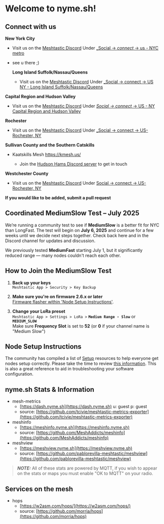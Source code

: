 # Welcome to nyme.sh!

## Connect with us
**New York City** 

- Visit us on the [Meshtastic Discord](https://discord.com/invite/ktMAKGBnBs)
Under [_Social -> _connect_ -> us - NYC metro](https://discord.com/channels/867578229534359593/1202833898376138752)
- see u there ;)

  **Long Island Suffolk/Nassau/Queens**
  
  - Visit us on the [Meshtastic Discord](https://discord.com/invite/ktMAKGBnBs)
Under [_Social -> connect -> US NY - Long Island Suffolk/Nassau/Queens ](https://discord.com/channels/867578229534359593/1292647069256913031)

**Capital Region and Hudson Valley**

- Visit us on the [Meshtastic Discord](https://discord.com/invite/ktMAKGBnBs)
Under [_Social -> connect_ -> US - NY Capital Region and Hudson Valley](https://discord.com/channels/867578229534359593/1282698033657811105)

**Rochester**

- Visit us on the [Meshtastic Discord](https://discord.com/invite/ktMAKGBnBs)
Under [_Social -> connect -> US-Rochester, NY](https://discord.com/channels/867578229534359593/1292647069256913031)

**Sullivan County and the Southern Catskills**

- Kaatskills Mesh https://kmesh.us/

  - Join the [Hudson Hams Discord server](https://discord.gg/2J6BuhR) to get in  touch
  
**Westchester County**

- Visit us on the [Meshtastic Discord](https://discord.com/invite/ktMAKGBnBs)
Under [Social -> connect -> US-Rochester, NY](https://discord.com/channels/867578229534359593/1383046714763509910)

**If you would like to be added, submit a pull request**

## Coordinated MediumSlow Test – July 2025

We’re running a community test to see if **MediumSlow** is a better fit for NYC than LongFast. The test will begin on **July 6, 2025** and continue for a few weeks until we decide next steps together. Check back here and in the Discord channel for updates and discussion.

We previously tested **MediumFast** starting July 1, but it significantly reduced range — many nodes couldn't reach each other.

## How to Join the MediumSlow Test

1. **Back up your keys**  
   `Meshtastic App > Security > Key Backup`

2. **Make sure you're on firmware 2.6.x or later**  
   [Firmware flasher within 'Node Setup Instructions'](https://nyme.sh/setup.html).

3. **Change your LoRa preset**  
   `Meshtastic App > Settings > LoRa >` **`Medium Range - Slow`** or **`MEDIUM_SLOW`**  
   Make sure **Frequency Slot** is set to **52** (or **0** if your channel name is "Medium Slow")

## Node Setup Instructions
The community has compiled a list of [Setup](https://nyme.sh/setup.html) resources to help everyone get nodes setup correctly.  Please take the time to review [this information](https://nyme.sh/setup.html).  This is also a great reference to aid in troubleshooting your software configuration.

## nyme.sh Stats & Information
  - mesh-metrics
    - [https://dash.nyme.sh](https://dash.nyme.sh) u: guest p: guest
    - source: [https://github.com/tcivie/meshtastic-metrics-exporter](https://github.com/tcivie/meshtastic-metrics-exporter)
  - meshinfo
    - [https://meshinfo.nyme.sh](https://meshinfo.nyme.sh)
    - source: [https://github.com/MeshAddicts/meshinfo](https://github.com/MeshAddicts/meshinfo)
- meshview
    - [https://meshview.nyme.sh](https://meshview.nyme.sh)
    - source: [https://github.com/pablorevilla-meshtastic/meshview](https://github.com/pablorevilla-meshtastic/meshview)
> **_NOTE:_**  All of these stats are powered by MQTT, if you wish to appear on the stats or maps you must enable "OK to MQTT" on your radio.
## Services on the mesh
- hops
    - [https://w2asm.com/hops/](https://w2asm.com/hops/)
    - source: [https://github.com/morria/hops](https://github.com/morria/hops)